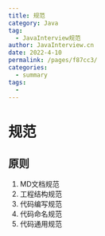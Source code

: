 ```yaml
---
title: 规范
category: Java
tag: 
  - JavaInterview规范
author: JavaInterview.cn
date: 2022-4-10
permalink: /pages/f87cc3/
categories: 
  - summary
tags: 
  - 
---
```




# 规范

## 原则
1. MD文档规范
2. 工程结构规范
3. 代码编写规范
4. 代码命名规范
5. 代码通用规范


